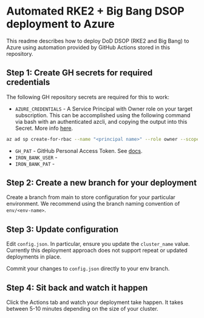# Automated RKE2 + Big Bang DSOP deployment to Azure

This readme describes how to deploy DoD DSOP (RKE2 and Big Bang) to Azure using automation provided by GitHub Actions stored in this repository.

## Step 1: Create GH secrets for required credentials

The following GH repository secrets are required for this to work:

- `AZURE_CREDENTIALS` - A Service Principal with Owner role on your target subscription. This can be accomplished using the following command via bash with an authenticated azcli, and copying the output into this Secret. More info [here](https://docs.microsoft.com/en-us/cli/azure/create-an-azure-service-principal-azure-cli).

```bash
az ad sp create-for-rbac --name "<principal name>" --role owner --scopes /subscriptions/<subscription_id> --sdk-auth
```

- `GH_PAT` - GitHub Personal Access Token. See [docs](https://docs.github.com/en/authentication/keeping-your-account-and-data-secure/creating-a-personal-access-token).
- `IRON_BANK_USER` -
- `IRON_BANK_PAT` - 

## Step 2: Create a new branch for your deployment

Create a branch from main to store configuration for your particular environment. We recommend using the branch naming convention of `env/<env-name>`.

## Step 3: Update configuration

Edit `config.json`. In particular, ensure you update the `cluster_name` value. Currently this deployment approach does not support repeat or updated deployments in place.

Commit your changes to `config.json` directly to your env branch.

## Step 4: Sit back and watch it happen

Click the Actions tab and watch your deployment take happen. It takes between 5-10 minutes depending on the size of your cluster.
